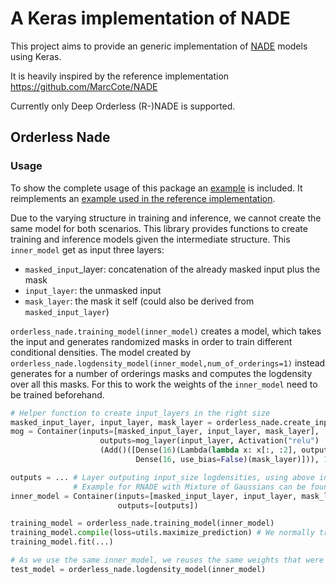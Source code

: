 # A Keras implementation of NADE

This project aims to provide an generic implementation of [NADE](https://arxiv.org/abs/1605.02226) models using Keras.

It is heavily inspired by the reference implementation https://github.com/MarcCote/NADE

Currently only Deep Orderless (R-)NADE is supported.
## Orderless Nade
### Usage

To show the complete usage of this package an [example](https://github.com/jgrnt/keras_nade/blob/master/examples/red_wine_orderless_nade.py) is included. It reimplements an [example used in the reference implementation](https://github.com/MarcCote/NADE/blob/master/deepnade/run_orderless_nade.sh).

Due to the varying structure in training and inference, we cannot create the same model for both scenarios. This library provides functions to create training and inference models given the intermediate structure. This `inner_model` get as input three layers:
  * `masked_input`_layer: concatenation of the already masked input plus the mask
  * `input_layer`: the  unmasked input
  * `mask_layer`: the mask it self (could also be derived from `masked_input_layer`)

`orderless_nade.training_model(inner_model)` creates a model, which takes the input and generates randomized masks in order to train different conditional densities. The model created by `orderless_nade.logdensity_model(inner_model,num_of_orderings=1)` instead generates for a number of orderings masks and computes the logdensity over all this masks. For this to work the
weights of the `inner_model` need to be trained beforehand.



```python
# Helper function to create input_layers in the right size
masked_input_layer, input_layer, mask_layer = orderless_nade.create_input_layers(input_size=2)
mog = Container(inputs=[masked_input_layer, input_layer, mask_layer],
                    outputs=mog_layer(input_layer, Activation("relu")
                    (Add()([Dense(16)(Lambda(lambda x: x[:, :2], output_shape=(2,))(masked_input_layer)),
                            Dense(16, use_bias=False)(mask_layer)])), 1))

outputs = ... # Layer outputing input_size logdensities, using above inputs
              # Example for RNADE with Mixture of Gaussians can be found in tests
inner_model = Container(inputs=[masked_input_layer, input_layer, mask_layer],
                        outputs=[outputs])

training_model = orderless_nade.training_model(inner_model)
training_model.compile(loss=utils.maximize_prediction) # We normally try here to maximize the predicted density
training_model.fit(...)

# As we use the same inner_model, we reuses the same weights that were trained before
test_model = orderless_nade.logdensity_model(inner_model)
```